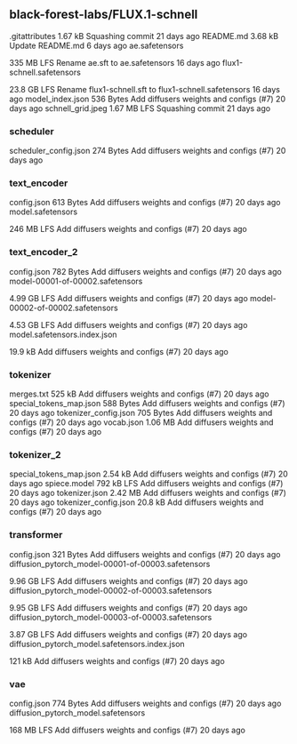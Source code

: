 ## black-forest-labs/FLUX.1-schnell

.gitattributes
1.67 kB
Squashing commit
21 days ago
README.md
3.68 kB
Update README.md
6 days ago
ae.safetensors

335 MB
LFS
Rename ae.sft to ae.safetensors
16 days ago
flux1-schnell.safetensors

23.8 GB
LFS
Rename flux1-schnell.sft to flux1-schnell.safetensors
16 days ago
model_index.json
536 Bytes
Add diffusers weights and configs (#7)
20 days ago
schnell_grid.jpeg
1.67 MB
LFS
Squashing commit
21 days ago

### scheduler

scheduler_config.json
274 Bytes
Add diffusers weights and configs (#7)
20 days ago

### text_encoder

config.json
613 Bytes
Add diffusers weights and configs (#7)
20 days ago
model.safetensors

246 MB
LFS
Add diffusers weights and configs (#7)
20 days ago

### text_encoder_2

config.json
782 Bytes
Add diffusers weights and configs (#7)
20 days ago
model-00001-of-00002.safetensors

4.99 GB
LFS
Add diffusers weights and configs (#7)
20 days ago
model-00002-of-00002.safetensors

4.53 GB
LFS
Add diffusers weights and configs (#7)
20 days ago
model.safetensors.index.json

19.9 kB
Add diffusers weights and configs (#7)
20 days ago

### tokenizer

merges.txt
525 kB
Add diffusers weights and configs (#7)
20 days ago
special_tokens_map.json
588 Bytes
Add diffusers weights and configs (#7)
20 days ago
tokenizer_config.json
705 Bytes
Add diffusers weights and configs (#7)
20 days ago
vocab.json
1.06 MB
Add diffusers weights and configs (#7)
20 days ago

### tokenizer_2

special_tokens_map.json
2.54 kB
Add diffusers weights and configs (#7)
20 days ago
spiece.model
792 kB
LFS
Add diffusers weights and configs (#7)
20 days ago
tokenizer.json
2.42 MB
Add diffusers weights and configs (#7)
20 days ago
tokenizer_config.json
20.8 kB
Add diffusers weights and configs (#7)
20 days ago

### transformer

config.json
321 Bytes
Add diffusers weights and configs (#7)
20 days ago
diffusion_pytorch_model-00001-of-00003.safetensors

9.96 GB
LFS
Add diffusers weights and configs (#7)
20 days ago
diffusion_pytorch_model-00002-of-00003.safetensors

9.95 GB
LFS
Add diffusers weights and configs (#7)
20 days ago
diffusion_pytorch_model-00003-of-00003.safetensors

3.87 GB
LFS
Add diffusers weights and configs (#7)
20 days ago
diffusion_pytorch_model.safetensors.index.json

121 kB
Add diffusers weights and configs (#7)
20 days ago

### vae

config.json
774 Bytes
Add diffusers weights and configs (#7)
20 days ago
diffusion_pytorch_model.safetensors

168 MB
LFS
Add diffusers weights and configs (#7)
20 days ago
